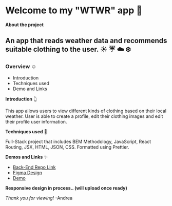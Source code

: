 # Welcome to my "WTWR" app 📱


**About the project**
## An app that reads weather data and recommends suitable clothing to the user. ☀️ ☔ ☁️ ❄️


### Overview ☺️

- Introduction
- Techniques used
- Demo and Links

**Introduction** 👆

This app allows users to view different kinds of clothing based on their local weather. User is able to create a profile, edit their clothing images and edit their profile user information.  

**Techniques used** 💫

Full-Stack project that includes BEM Methodology, JavaScript, React Routing, JSX, HTML, JSON, CSS.
Formatted using Prettier. 




**Demos and Links** ✨

- [Back-End Repo Link](https://github.com/tripleten-com/se_project_express.git)
- [Figma Design](https://www.figma.com/design/bfVOvqlLmoKZ5lpro8WWBe/Sprint-14_-WTWR?t=WE8bZuyXqKUMPOK0-0)
- [Demo]()


**Responsive design in process.. (will upload once ready)** 


_Thank you for viewing!_ -Andrea

